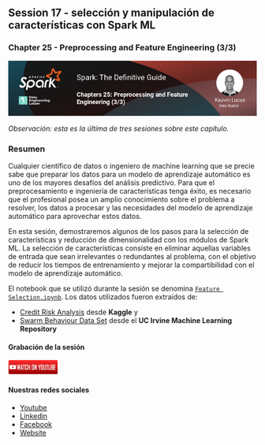 ## Session 17 - selección y manipulación de características con Spark ML
### Chapter 25 - Preprocessing and Feature Engineering (3/3)

![Banner Session 18](../assets/banner_session_18.png)

*Observación: esta es la última de tres sesiones sobre este capítulo.*

### Resumen
Cualquier científico de datos o ingeniero de machine learning que se precie sabe que preparar los datos para un modelo de aprendizaje automático es uno de los mayores desafíos del análisis predictivo. Para que el preprocesamiento e ingeniería de características tenga éxito, es necesario que el profesional posea un amplio conocimiento sobre el problema a resolver, los datos a procesar y las necesidades del modelo de aprendizaje automático para aprovechar estos datos.

En esta sesión, demostraremos algunos de los pasos para la selección de características y reducción de dimensionalidad con los módulos de Spark ML. La selección de características consiste en eliminar aquellas variables de entrada que sean irrelevantes o redundantes al problema, con el objetivo de reducir los tiempos de entrenamiento y mejorar la compartibilidad con el modelo de aprendizaje automático.

El notebook que se utilizó durante la sesión se denomina [`Feature Selection.ipynb`](Feature%20Selection.ipynb). Los datos utilizados fueron extraídos de:
* [Credit Risk Analysis](https://www.kaggle.com/datasets/rameshmehta/credit-risk-analysis) desde **Kaggle** y
* [Swarm Behaviour Data Set](https://archive.ics.uci.edu/ml/datasets/Swarm+Behaviour) desde el **UC Irvine Machine Learning Repository**

#### Grabación de la sesión
[![Watch Session 18](../assets/youtube.png)](https://www.youtube.com/watch?v=6oYcbV55YB8)


#### Nuestras redes sociales
* [Youtube](https://www.youtube.com/channel/UCqFCoUEvxR23ymmih0GD7mQ?sub_confirmation=1 'Subscríbate al canal')
* [Linkedin](https://www.linkedin.com/company/data-engineering-latam/ 'Síganos en Linkedin')
* [Facebook](https://www.facebook.com/dataengineeringlatam/ 'Síganos en Facebook')
* [Website](https://expy.bio/dataengineeringlatam 'Nuestro website')

